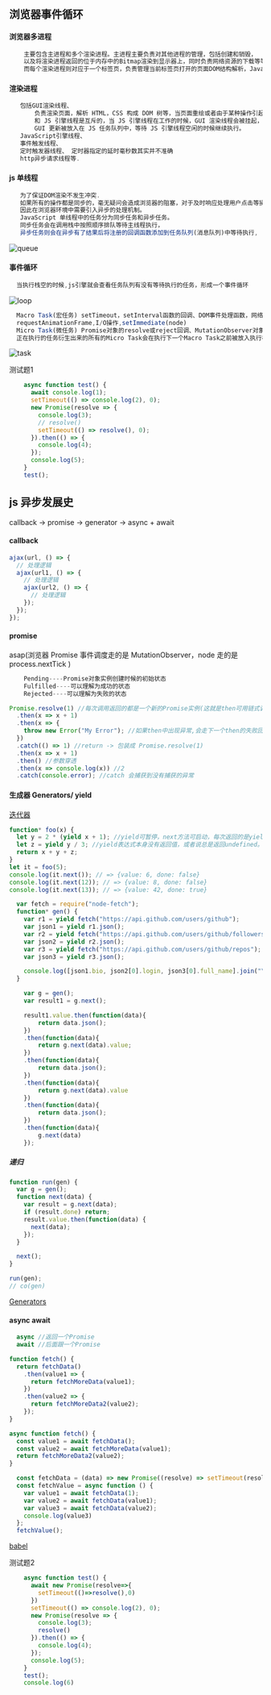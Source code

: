 ## 浏览器事件循环

#### 浏览器多进程

```js
    主要包含主进程和多个渲染进程。主进程主要负责对其他进程的管理，包括创建和销毁，
    以及将渲染进程返回的位于内存中的Bitmap渲染到显示器上，同时负责网络资源的下载等等。
    而每个渲染进程则对应于一个标签页，负责管理当前标签页打开的页面DOM结构解析，JavaScript脚本执行等
```

#### 渲染进程

```js
   包括GUI渲染线程、
       负责渲染页面，解析 HTML，CSS 构成 DOM 树等，当页面重绘或者由于某种操作引起回流都会调起该线程。
       和 JS 引擎线程是互斥的，当 JS 引擎线程在工作的时候，GUI 渲染线程会被挂起，
       GUI 更新被放入在 JS 任务队列中，等待 JS 引擎线程空闲的时候继续执行。
   JavaScript引擎线程、
   事件触发线程、
   定时触发器线程、 定时器指定的延时毫秒数其实并不准确
   http异步请求线程等.
```

#### js 单线程

```js
   为了保证DOM渲染不发生冲突.
   如果所有的操作都是同步的，毫无疑问会造成浏览器的阻塞，对于及时响应处理用户点击等操作是不利的。
   因此在浏览器环境中需要引入异步的处理机制。
   JavaScript 单线程中的任务分为同步任务和异步任务。
   同步任务会在调用栈中按照顺序排队等待主线程执行，
   异步任务则会在异步有了结果后将注册的回调函数添加到任务队列(消息队列)中等待执行,
```

![queue](https://github.com/liubin915249126/javascript/blob/master/image/queue.webp)

#### 事件循环

```js
  当执行栈空的时候,js引擎就会查看任务队列有没有等待执行的任务，形成一个事件循环
```

![loop](https://github.com/liubin915249126/javascript/blob/master/image/loop.png)

```js
  Macro Task(宏任务) setTimeout，setInterval函数的回调、DOM事件处理函数，网络事件，Html解析,
  requestAnimationFrame,I/O操作,setImmediate(node)
  Micro Task(微任务) Promise对象的resolve或reject回调、MutationObserver对象的回调,process.nextTick 
  正在执行的任务衍生出来的所有的Micro Task会在执行下一个Macro Task之前被放入执行栈执行
```

![task](https://github.com/liubin915249126/javascript/blob/master/image/task.webp)

测试题1
```js
    async function test() {
      await console.log(1);
      setTimeout(() => console.log(2), 0);
      new Promise(resolve => {
        console.log(3);
        // resolve()
        setTimeout(() => resolve(), 0);
      }).then(() => {
        console.log(4);
      });
      console.log(5);
    }
    test();
```

## js 异步发展史

callback -> promise -> generator -> async + await

#### callback

```js
ajax(url, () => {
  // 处理逻辑
  ajax(url1, () => {
    // 处理逻辑
    ajax(url2, () => {
      // 处理逻辑
    });
  });
});
```

#### promise
asap(浏览器 Promise 事件调度走的是 MutationObserver，node 走的是 process.nextTick )

```js
    Pending----Promise对象实例创建时候的初始状态
    Fulfilled----可以理解为成功的状态
    Rejected----可以理解为失败的状态
```

```js
Promise.resolve(1) //每次调用返回的都是一个新的Promise实例(这就是then可用链式调用的原因)
  .then(x => x + 1)
  .then(x => {
    throw new Error("My Error"); //如果then中出现异常,会走下一个then的失败回调
  })
  .catch(() => 1) //return -> 包装成 Promise.resolve(1)
  .then(x => x + 1)
  .then() //参数穿透
  .then(x => console.log(x)) //2
  .catch(console.error); //catch 会捕获到没有捕获的异常
```

#### 生成器 Generators/ yield

[迭代器](https://github.com/liubin915249126/javascript/blob/master/interview/RN/iterator.js)

```js
function* foo(x) {
  let y = 2 * (yield x + 1); //yield可暂停，next方法可启动，每次返回的是yield后的表达式结果
  let z = yield y / 3; //yield表达式本身没有返回值，或者说总是返回undefined。next方法可以带一个参数，该参数就会被当作上一个yield表达式的返回值
  return x + y + z;
}
let it = foo(5);
console.log(it.next()); // => {value: 6, done: false}
console.log(it.next(12)); // => {value: 8, done: false}
console.log(it.next(13)); // => {value: 42, done: true}
```
```js
  var fetch = require("node-fetch");
  function* gen() {
    var r1 = yield fetch("https://api.github.com/users/github");
    var json1 = yield r1.json();
    var r2 = yield fetch("https://api.github.com/users/github/followers");
    var json2 = yield r2.json();
    var r3 = yield fetch("https://api.github.com/users/github/repos");
    var json3 = yield r3.json();

    console.log([json1.bio, json2[0].login, json3[0].full_name].join("\n"));
  }
```



```js
    var g = gen();
    var result1 = g.next();

    result1.value.then(function(data){
        return data.json();
    })
    .then(function(data){
        return g.next(data).value;
    })
    .then(function(data){
        return data.json();
    })
    .then(function(data){
        return g.next(data).value
    })
    .then(function(data){
        return data.json();
    })
    .then(function(data){
        g.next(data)
    });
```

##### 递归
```js
function run(gen) {
  var g = gen();
  function next(data) {
    var result = g.next(data);
    if (result.done) return;
    result.value.then(function(data) {
      next(data);
    });
  }

  next();
}

run(gen);
// co(gen)
```

[Generators](https://github.com/mqyqingfeng/Blog/issues/99)

#### async await

```js
  async //返回一个Promise
  await //后面跟一个Promise
```

```js
function fetch() {
  return fetchData()
    .then(value1 => {
      return fetchMoreData(value1);
    })
    .then(value2 => {
      return fetchMoreData2(value2);
    });
}

async function fetch() {
  const value1 = await fetchData();
  const value2 = await fetchMoreData(value1);
  return fetchMoreData2(value2);
}
```
```js
  const fetchData = (data) => new Promise((resolve) => setTimeout(resolve, 1000, data + 1))
  const fetchValue = async function () {
    var value1 = await fetchData(1);
    var value2 = await fetchData(value1);
    var value3 = await fetchData(value2);
    console.log(value3)
  };
  fetchValue();
```
[babel](https://github.com/liubin915249126/javascript/blob/master/interview/RN/babel.js)

测试题2
```js
    async function test() {
      await new Promise(resolve=>{
        setTimeout(()=>resolve(),0)
      })
      setTimeout(() => console.log(2), 0);
      new Promise(resolve => {
        console.log(3);
        resolve()
      }).then(() => {
        console.log(4);
      });
      console.log(5);
    }
    test();
    console.log(6)
```